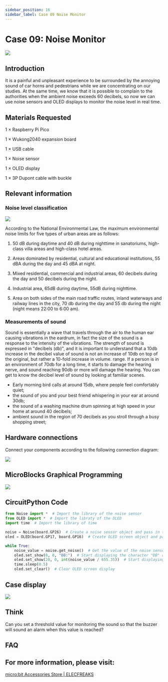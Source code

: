 ```yaml
---
sidebar_position: 16
sidebar_label: Case 09 Noise Monitor
---
```



# Case 09: Noise Monitor

![](https://wiki-media-ef.oss-cn-hongkong.aliyuncs.com//images/wukong2040-inventors-case09-01.png)

## Introduction

It is a painful and unpleasant experience to be surrounded by the annoying sound of car horns and pedestrians while we are concentrating on our studies. At the same time, we know that it is possible to complain to the authorities when the ambient noise exceeds 60 decibels, so now we can use noise sensors and OLED displays to monitor the noise level in real time.

## Materials Requested

1 × Raspberry Pi Pico

1 × Wukong2040 expansion board

1 × USB cable

1 × Noise sensor

1 × OLED display

1 × 3P Dupont cable with buckle

## Relevant information

### Noise level classification

![](https://wiki-media-ef.oss-cn-hongkong.aliyuncs.com//images/wukong2040-inventors-case09-02.png)

According to the National Environmental Law, the maximum environmental noise limits for five types of urban areas are as follows:

1. 50 dB during daytime and 40 dB during nighttime in sanatoriums, high-class villa areas and high-class hotel areas.

2. Areas dominated by residential, cultural and educational institutions, 55 dBA during the day and 45 dBA at night.

3. Mixed residential, commercial and industrial areas, 60 decibels during the day and 50 decibels during the night.

4. Industrial area, 65dB during daytime, 55dB during nighttime.

5. Area on both sides of the main road traffic routes, inland waterways and railway lines in the city, 70 db during the day and 55 db during the night (night means 22:00 to 6:00 am).

### Measurements of sound

Sound is essentially a wave that travels through the air to the human ear causing vibrations in the eardrum, in fact the size of the sound is a response to the intensity of the vibrations. The strength of sound is expressed in "decibels (db)", and it is important to understand that a 10db increase in the decibel value of sound is not an increase of 10db on top of the original, but rather a 10-fold increase in volume. range. If a person is in an environment of 70db for a long time, it starts to damage the hearing nerve, and sound reaching 90db or more will damage the hearing. You can get to know the decibel level of sound by looking at familiar scenes.

- Early morning bird calls at around 15db, where people feel comfortably quiet;
- the sound of you and your best friend whispering in your ear at around 30db;
- the sound of a washing machine drum spinning at high speed in your home at around 40 decibels;
- ambient sound in the region of 70 decibels as you stroll through a busy shopping street;

## Hardware connections

Connect your components according to the following connection diagram:

![](https://wiki-media-ef.oss-cn-hongkong.aliyuncs.com//images/wukong2040-inventors-case09-05.png)

## MicroBlocks Graphical Programming

![](https://wiki-media-ef.oss-cn-hongkong.aliyuncs.com//images/wukong2040-inventors-case09-04.png)

## CircuitPython Code

```python
from Noise import *  # Import the library of the noise sensor
from OLED import *  # Import the libraty of the OLED
import time  # Import the library of time

noise = Noise(board.GP26)  # Create a noise sensor object and pass in the pin number
oled = OLED(board.GP17, board.GP16)  # Create OLED screen object and pass in SDA-GP17,SCL-GP16 pin numbers

while True:
    noise_value = noise.get_noise()  # Get the value of the noise sensor and assign it to noise_value
    oled.set_show(0, 0, "DB:")  # Start displaying the character "DB" at the coordinates (0, 0)
    oled.set_show(20, 0, int(noise_value / 655.35))  # Start displaying content at coordinates (20, 0)
    time.sleep(0.5)
    oled.set_clear()  # Clear OLED screen display
```

## Case display

![](https://wiki-media-ef.oss-cn-hongkong.aliyuncs.com//images/wukong2040-inventors-kit-case09-06.gif)

## Think

Can you set a threshold value for monitoring the sound so that the buzzer will sound an alarm when this value is reached?



## FAQ



## For more information, please visit:

[micro:bit Accessories Store | ELECFREAKS](https://www.elecfreaks.com/)

